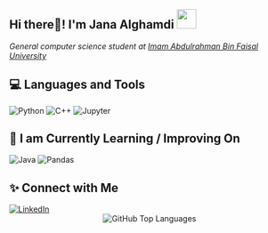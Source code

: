 


<h2 align="left">Hi there👋! I'm Jana Alghamdi  <img src="https://media.giphy.com/media/5WILqPq29TyIkVCSej/giphy.gif" width="35"> </h2> 
<p><em>General computer science student at <a href="https://www.iau.edu.sa/en" target="_blank">Imam Abdulrahman Bin Faisal University</a></em></p>

<h2 align="left">💻 Languages and Tools</h2>
<div align="left">
    <img src="https://img.shields.io/badge/python-3670A0?style=for-the-badge&logo=python&logoColor=ffdd54" alt="Python">
    <img src="https://img.shields.io/badge/c++-%2300599C.svg?style=for-the-badge&logo=c%2B%2B&logoColor=white" alt="C++">
    <img src="https://img.shields.io/badge/Jupyter-%23F37626.svg?style=for-the-badge&logo=Jupyter&logoColor=white" alt="Jupyter">
</div>

<h2 align="left">📖 I am Currently Learning / Improving On</h2> 
<div align="left">
    <img src="https://img.shields.io/badge/Java-%23ED8B00.svg?style=for-the-badge&logo=java&logoColor=white" alt="Java">
    <img src="https://img.shields.io/badge/Pandas-%23150458.svg?style=for-the-badge&logo=pandas&logoColor=white" alt="Pandas">
</div>

<h2 align="left">✨ Connect with Me</h2> 
<div align="left">
    <a href="https://linkedin.com/in/jana-alghamdi-b68094259" target="_blank">
        <img src="https://img.shields.io/badge/LinkedIn-%230077B5.svg?style=for-the-badge&logo=linkedin&logoColor=white" alt="LinkedIn">
    </a>
</div>

   
</div>

<div align="center">
    <img src="https://github-readme-stats.vercel.app/api/top-langs/?username=Janaalgh&theme=tokyonight&hide_border=false&include_all_commits=true&count_private=true&layout=compact" alt="GitHub Top Languages">
</div>








